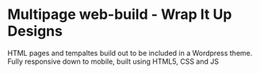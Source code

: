 # Multipage web-build - Wrap It Up Designs 

HTML pages and tempaltes build out to be included in a Wordpress theme. 
Fully responsive down to mobile, built using HTML5, CSS and JS  

